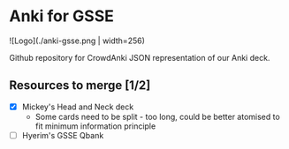# Anki for GSSE

![Logo](./anki-gsse.png | width=256)

Github repository for CrowdAnki JSON representation of our Anki deck.

## Resources to merge [1/2]
- [X] Mickey's Head and Neck deck
  + Some cards need to be split - too long, could be better atomised to fit minimum information principle
- [ ] Hyerim's GSSE Qbank
